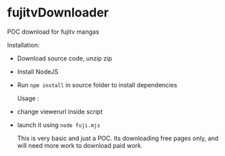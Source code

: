 # fujitvDownloader
POC download for fujitv mangas

Installation: 

* Download source code, unzip zip
* Install NodeJS
* Run ```npm install``` in source folder to install dependencies

  Usage : 
* change viewerurl inside script
* launch it using ``` node fuji.mjs ```

  This is very basic and just a POC. Its downloading free pages only, and will need more work to download paid work.


